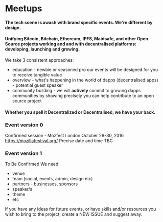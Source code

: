 # Meetups

#### The tech scene is awash with brand specific events. We're different by design.

#### Unifying Bitcoin, Bitchain, Ethereum, IPFS, Maidsafe, and other Open Source projects working and and with decentralised platforms: developing, launching and growing.

We take 3 consistent approaches:
* education - newbie or seasoned pro our events will be designed for you to receive tangible value
* overview - what's happening in the world of dapps (decentralised apps) - potential guest speaker
* community building - we will **actively** commit to growing dapps communities by showing precisely you can help contribute to an open source project 

#### Whether you spell it Decentralized or Decentralised, we have your back.

### Event version 0
Confirmed session - Mozfest London October 28-30, 2016
https://mozillafestival.org/
Precise date and time TBC

### Event version 1
To Be Confirmed
We need:
* venue
* team (social, events, admin, design etc)
* partners - businesses, sponsors
* speaker/s
* theme
* etc

If you have any ideas for future events, or have skills and/or resources you wish to bring to the project, create a NEW ISSUE and suggest away.
